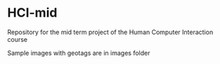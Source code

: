 # HCI-mid
Repository for the mid term project of the Human Computer Interaction course

Sample images with geotags are in images folder
